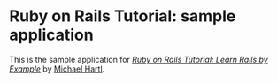 # Ruby on Rails Tutorial: sample application

This is the sample application for
[*Ruby on Rails Tutorial: Learn Rails by Example*](http://railstutorial.rg/)
by [Michael Hartl](http://michaelhartl.com/).
